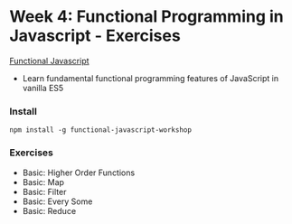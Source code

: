 # Week 4: Functional Programming in Javascript - Exercises

[Functional Javascript](https://nodeschool.io/)
- Learn fundamental functional programming features of JavaScript in vanilla ES5

### Install

`npm install -g functional-javascript-workshop`

### Exercises
- Basic: Higher Order Functions
- Basic: Map
- Basic: Filter
- Basic: Every Some
- Basic: Reduce
